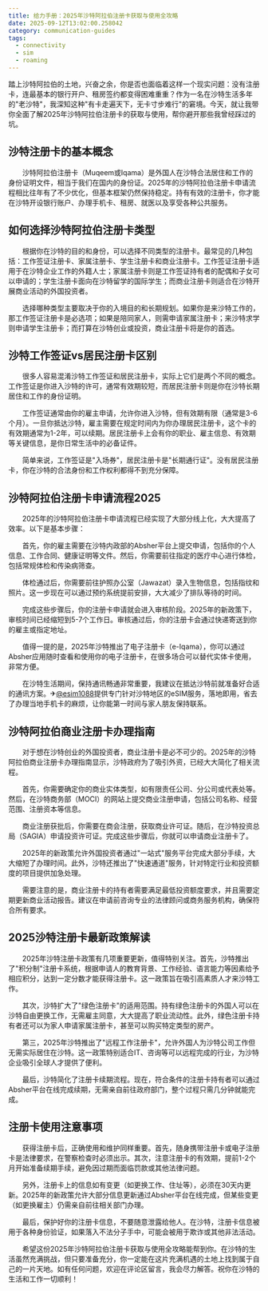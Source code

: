 ```yaml
---
title: 给力手册：2025年沙特阿拉伯注册卡获取与使用全攻略
date: 2025-09-12T13:02:00.258042
category: communication-guides
tags:
  - connectivity
  - sim
  - roaming
---
```


踏上沙特阿拉伯的土地，兴奋之余，你是否也面临着这样一个现实问题：没有注册卡，连最基本的银行开户、租房签约都变得困难重重？作为一名在沙特生活多年的"老沙特"，我深知这种"有卡走遍天下，无卡寸步难行"的窘境。今天，就让我带你全面了解2025年沙特阿拉伯注册卡的获取与使用，帮你避开那些我曾经踩过的坑。

## 沙特注册卡的基本概念

　　沙特阿拉伯注册卡（Muqeem或Iqama）是外国人在沙特合法居住和工作的身份证明文件，相当于我们在国内的身份证。2025年的沙特阿拉伯注册卡申请流程相比往年有了不少优化，但基本框架仍然保持稳定。持有有效的注册卡，你才能在沙特开设银行账户、办理手机卡、租房、就医以及享受各种公共服务。

## 如何选择沙特阿拉伯注册卡类型

　　根据你在沙特的目的和身份，可以选择不同类型的注册卡。最常见的几种包括：工作签证注册卡、家属注册卡、学生注册卡和商业注册卡。工作签证注册卡适用于在沙特企业工作的外籍人士；家属注册卡则是工作签证持有者的配偶和子女可以申请的；学生注册卡面向在沙特留学的国际学生；而商业注册卡则适合在沙特开展商业活动的外国投资者。

　　选择哪种类型主要取决于你的入境目的和长期规划。如果你是来沙特工作的，那工作签证注册卡是必选项；如果是陪同家人，则需申请家属注册卡；来沙特求学则申请学生注册卡；而打算在沙特创业或投资，商业注册卡将是你的首选。

## 沙特工作签证vs居民注册卡区别

　　很多人容易混淆沙特工作签证和居民注册卡，实际上它们是两个不同的概念。工作签证是你进入沙特的许可，通常有效期较短，而居民注册卡则是你在沙特长期居住和工作的身份证明。

　　工作签证通常由你的雇主申请，允许你进入沙特，但有效期有限（通常是3-6个月）。一旦你抵达沙特，雇主需要在规定时间内为你办理居民注册卡，这个卡的有效期通常为1-2年，可以续期。居民注册卡上会有你的职业、雇主信息、有效期等关键信息，是你日常生活中的必备证件。

　　简单来说，工作签证是"入场券"，居民注册卡是"长期通行证"。没有居民注册卡，你在沙特的合法身份和工作权利都得不到充分保障。

## 沙特阿拉伯注册卡申请流程2025

　　2025年的沙特阿拉伯注册卡申请流程已经实现了大部分线上化，大大提高了效率。以下是基本步骤：

　　首先，你的雇主需要在沙特内政部的Absher平台上提交申请，包括你的个人信息、工作合同、健康证明等文件。然后，你需要前往指定的医疗中心进行体检，包括常规体检和传染病筛查。

　　体检通过后，你需要前往护照办公室（Jawazat）录入生物信息，包括指纹和照片。这一步现在可以通过预约系统提前安排，大大减少了排队等待的时间。

　　完成这些步骤后，你的注册卡申请就会进入审核阶段。2025年的新政策下，审核时间已经缩短到5-7个工作日。审核通过后，你的注册卡会通过快递寄送到你的雇主或指定地址。

　　值得一提的是，2025年沙特推出了电子注册卡（e-Iqama），你可以通过Absher应用随时查看和使用你的电子注册卡，在很多场合可以替代实体卡使用，非常方便。

　　在沙特生活期间，保持通讯畅通非常重要，我建议在抵达沙特前就准备好合适的通讯方案。✈[@esim1088](https://t.me/s/esim1088)提供专门针对沙特地区的eSIM服务，落地即用，省去了办理当地手机卡的麻烦，让你能第一时间与家人朋友保持联系。

## 沙特阿拉伯商业注册卡办理指南

　　对于想在沙特创业的外国投资者，商业注册卡是必不可少的。2025年的沙特阿拉伯商业注册卡办理指南显示，沙特政府为了吸引外资，已经大大简化了相关流程。

　　首先，你需要确定你的商业实体类型，如有限责任公司、分公司或代表处等。然后，在沙特商务部（MOCI）的网站上提交商业注册申请，包括公司名称、经营范围、注册资本等信息。

　　商业注册获批后，你需要在商会注册，获取商业许可证。随后，在沙特投资总局（SAGIA）申请投资许可证。完成这些步骤后，你就可以申请商业注册卡了。

　　2025年的新政策允许外国投资者通过"一站式"服务平台完成大部分手续，大大缩短了办理时间。此外，沙特还推出了"快速通道"服务，针对特定行业和投资额度的项目提供加急处理。

　　需要注意的是，商业注册卡的持有者需要满足最低投资额度要求，并且需要定期更新商业活动报告。建议在申请前咨询专业的法律顾问或商务服务机构，确保符合所有要求。

## 2025沙特注册卡最新政策解读

　　2025年沙特注册卡政策有几项重要更新，值得特别关注。首先，沙特推出了"积分制"注册卡系统，根据申请人的教育背景、工作经验、语言能力等因素给予相应积分，达到一定分数才能获得注册卡。这一政策旨在吸引高素质人才来沙特工作。

　　其次，沙特扩大了"绿色注册卡"的适用范围。持有绿色注册卡的外国人可以在沙特自由更换工作，无需雇主同意，大大提高了职业流动性。此外，绿色注册卡持有者还可以为家人申请家属注册卡，甚至可以购买特定类型的房产。

　　第三，2025年沙特推出了"远程工作注册卡"，允许外国人为沙特公司工作但无需实际居住在沙特。这一政策特别适合IT、咨询等可以远程完成的行业，为沙特企业吸引全球人才提供了便利。

　　最后，沙特简化了注册卡续期流程。现在，符合条件的注册卡持有者可以通过Absher平台在线完成续期，无需亲自前往政府部门，整个过程只需几分钟就能完成。

## 注册卡使用注意事项

　　获得注册卡后，正确使用和维护同样重要。首先，随身携带注册卡或电子注册卡是法律要求，在警察检查时必须出示。其次，注意注册卡的有效期，提前1-2个月开始准备续期手续，避免因过期而面临罚款或其他法律问题。

　　另外，注册卡上的信息如有变更（如更换工作、住址等），必须在30天内更新。2025年的新政策允许大部分信息更新通过Absher平台在线完成，但某些变更（如更换雇主）仍需亲自前往相关部门办理。

　　最后，保护好你的注册卡信息，不要随意泄露给他人。在沙特，注册卡信息被用于各种身份验证，如果落入不法分子手中，可能会被用于欺诈或其他非法活动。

　　希望这份2025年沙特阿拉伯注册卡获取与使用全攻略能帮到你。在沙特的生活虽然充满挑战，但只要准备充分，你一定能在这片充满机遇的土地上找到属于自己的一片天地。如有任何问题，欢迎在评论区留言，我会尽力解答。祝你在沙特的生活和工作一切顺利！